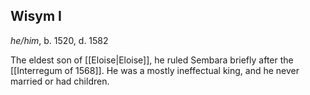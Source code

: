 ## Wisym I
*he/him*, b. 1520, d. 1582

The eldest son of [[Eloise|Eloise]], he ruled Sembara briefly after the [[Interregum of 1568]]. He was a mostly ineffectual king, and he never married or had children.

